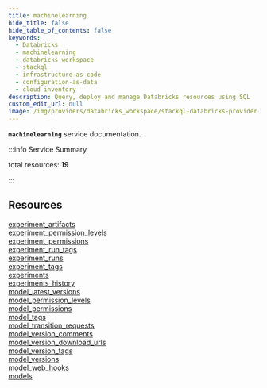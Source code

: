 ```yaml
---
title: machinelearning
hide_title: false
hide_table_of_contents: false
keywords:
  - Databricks
  - machinelearning
  - databricks_workspace
  - stackql
  - infrastructure-as-code
  - configuration-as-data
  - cloud inventory
description: Query, deploy and manage Databricks resources using SQL
custom_edit_url: null
image: /img/providers/databricks_workspace/stackql-databricks-provider-featured-image.png
---
```


__`machinelearning`__ service documentation.

:::info Service Summary

<div class="row">
<div class="providerDocColumn">
<span>total resources:&nbsp;<b>19</b></span><br />
</div>
</div>

:::

## Resources
<div class="row">
<div class="providerDocColumn">
<a href="/providers/databricks_workspace/machinelearning/experiment_artifacts/">experiment_artifacts</a><br />
<a href="/providers/databricks_workspace/machinelearning/experiment_permission_levels/">experiment_permission_levels</a><br />
<a href="/providers/databricks_workspace/machinelearning/experiment_permissions/">experiment_permissions</a><br />
<a href="/providers/databricks_workspace/machinelearning/experiment_run_tags/">experiment_run_tags</a><br />
<a href="/providers/databricks_workspace/machinelearning/experiment_runs/">experiment_runs</a><br />
<a href="/providers/databricks_workspace/machinelearning/experiment_tags/">experiment_tags</a><br />
<a href="/providers/databricks_workspace/machinelearning/experiments/">experiments</a><br />
<a href="/providers/databricks_workspace/machinelearning/experiments_history/">experiments_history</a><br />
<a href="/providers/databricks_workspace/machinelearning/model_latest_versions/">model_latest_versions</a><br />
<a href="/providers/databricks_workspace/machinelearning/model_permission_levels/">model_permission_levels</a><br />
</div>
<div class="providerDocColumn">
<a href="/providers/databricks_workspace/machinelearning/model_permissions/">model_permissions</a><br />
<a href="/providers/databricks_workspace/machinelearning/model_tags/">model_tags</a><br />
<a href="/providers/databricks_workspace/machinelearning/model_transition_requests/">model_transition_requests</a><br />
<a href="/providers/databricks_workspace/machinelearning/model_version_comments/">model_version_comments</a><br />
<a href="/providers/databricks_workspace/machinelearning/model_version_download_urls/">model_version_download_urls</a><br />
<a href="/providers/databricks_workspace/machinelearning/model_version_tags/">model_version_tags</a><br />
<a href="/providers/databricks_workspace/machinelearning/model_versions/">model_versions</a><br />
<a href="/providers/databricks_workspace/machinelearning/model_web_hooks/">model_web_hooks</a><br />
<a href="/providers/databricks_workspace/machinelearning/models/">models</a><br />
</div>
</div>